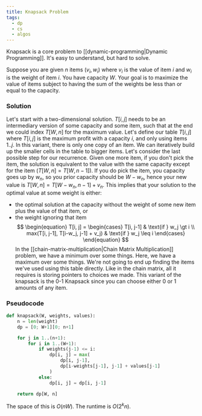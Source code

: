```yaml
---
title: Knapsack Problem
tags:
  - dp
  - cs
  - algos
---
```

Knapsack is a core problem to [[dynamic-programming|Dynamic Programming]]. It's easy to understand, but hard to solve.

Suppose you are given $n$ items $(v_i, w_i)$ where $v_i$ is the value of item $i$ and $w_i$ is the weight of item $i$. You have capacity $W$. Your goal is to maximize the value of items subject to having the sum of the weights be less than or equal to the capacity.

### Solution
Let's start with a two-dimensional solution. $T[i, j]$ needs to be an intermediary version of some capacity and some item, such that at the end we could index $T[W, n]$ for the maximum value. Let's define our table $T[i,j]$ where $T[i,j]$ is the maximum profit with a capacity $i$, and only using items $1..j$. In this variant, there is only one copy of an item. We can iteratively build up the smaller cells in the table to bigger items.
Let's consider the last possible step for our recurrence. Given one more item, if you don't pick the item, the solution is equivalent to the value with the same capacity except for the item $(T[W, n] = T[W, n-1])$. If you do pick the item, you capacity goes up by $w_n$, so you prior capacity should be $W - w_n$, hence your new value is $T[W, n] = T[W-w_n, n-1] + v_n$. This implies that your solution to the optimal value at some weight is either:
- the optimal solution at the capacity without the weight of some new item plus the value of that item, or
- the weight ignoring that item
$$
\begin{equation}
T[i, j] = 
\begin{cases}
	T[i, j-1] & \text{if } w_j \gt i \\
	max(T[i, j-1], T[i-w_j, j-1] + v_j) & \text{if } w_j \leq i
\end{cases}
\end{equation}
$$
In the [[chain-matrix-multiplication|Chain Matrix Multiplication]] problem, we have a minimum over some things. Here, we have a maximum over some things. We're not going to end up finding the items we've used using this table directly. Like in the chain matrix, all it requires is storing pointers to choices we made. This variant of the knapsack is the 0-1 Knapsack since you can choose either 0 or 1 amounts of any item.

### Pseudocode
```python
def knapsack(W, weights, values):
	n = len(weight)
	dp = [0; W+1][0; n+1]

	for j in 1..(n+1):
		for i in 1..(W+1):
			if weights(j-1) <= i:
				dp[i, j] = max(
					dp[i, j-1],
					dp[i-weights[j-1], j-1] + values[j-1]
				)
			else:
				dp[i, j] = dp[i, j-1]

	return dp[W, n]
```

The space of this is $O(nW)$. The runtime is $O(2^kn)$.
